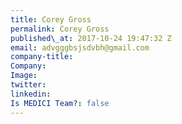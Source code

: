 ```yaml
---
title: Corey Gross
permalink: Corey Gross
published\_at: 2017-10-24 19:47:32 Z
email: advgggbsjsdvbh@gmail.com
company-title: 
Company: 
Image: 
twitter: 
linkedin: 
Is MEDICI Team?: false
---
```


